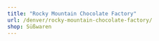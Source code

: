 ```yaml
---
title: "Rocky Mountain Chocolate Factory"
url: /denver/rocky-mountain-chocolate-factory/
shop: Süßwaren
---
```

